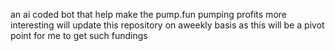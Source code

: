 an ai coded bot that help make the pump.fun pumping profits more interesting
will update this repository on aweekly basis as this will be a pivot point for me to get such fundings
